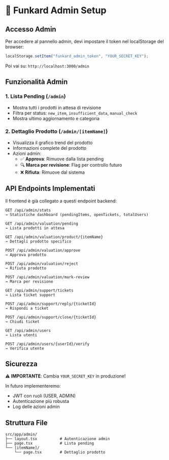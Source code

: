 # 🧠 Funkard Admin Setup

## Accesso Admin

Per accedere al pannello admin, devi impostare il token nel localStorage del browser:

```javascript
localStorage.setItem("funkard_admin_token", "YOUR_SECRET_KEY");
```

Poi vai su: `http://localhost:3000/admin`

## Funzionalità Admin

### 1. Lista Pending (`/admin`)
- Mostra tutti i prodotti in attesa di revisione
- Filtra per status: `new_item`, `insufficient_data`, `manual_check`
- Mostra ultimo aggiornamento e categoria

### 2. Dettaglio Prodotto (`/admin/[itemName]`)
- Visualizza il grafico trend del prodotto
- Informazioni complete del prodotto
- Azioni admin:
  - ✅ **Approva**: Rimuove dalla lista pending
  - 🔍 **Marca per revisione**: Flag per controllo futuro
  - ❌ **Rifiuta**: Rimuove dal sistema

## API Endpoints Implementati

Il frontend è già collegato a questi endpoint backend:

```
GET /api/admin/stats
→ Statistiche dashboard (pendingItems, openTickets, totalUsers)

GET /api/admin/valuation/pending
→ Lista prodotti in attesa

GET /api/admin/valuation/product/{itemName}
→ Dettagli prodotto specifico

POST /api/admin/valuation/approve
→ Approva prodotto

POST /api/admin/valuation/reject  
→ Rifiuta prodotto

POST /api/admin/valuation/mark-review
→ Marca per revisione

GET /api/admin/support/tickets
→ Lista ticket support

POST /api/admin/support/reply/{ticketId}
→ Rispondi a ticket

POST /api/admin/support/close/{ticketId}
→ Chiudi ticket

GET /api/admin/users
→ Lista utenti

POST /api/admin/users/{userId}/verify
→ Verifica utente
```

## Sicurezza

⚠️ **IMPORTANTE**: Cambia `YOUR_SECRET_KEY` in produzione!

In futuro implementeremo:
- JWT con ruoli (USER, ADMIN)
- Autenticazione più robusta
- Log delle azioni admin

## Struttura File

```
src/app/admin/
├── layout.tsx          # Autenticazione admin
├── page.tsx            # Lista pending
└── [itemName]/
    └── page.tsx        # Dettaglio prodotto
```
